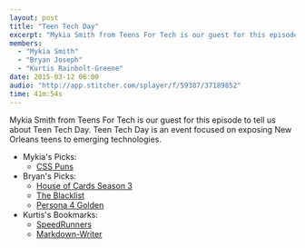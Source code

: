 ```yaml
---
layout: post
title: "Teen Tech Day"
excerpt: "Mykia Smith from Teens For Tech is our guest for this episode to tell us about Teen Tech Day."
members:
  - "Mykia Smith"
  - "Bryan Joseph"
  - "Kurtis Rainbolt-Greene"
date: 2015-03-12 06:00
audio: "http://app.stitcher.com/splayer/f/59387/37189852"
time: 41m:54s
---
```


Mykia Smith from Teens For Tech is our guest for this episode to tell us about Teen Tech Day. Teen Tech Day is an event focused on exposing New Orleans teens to emerging technologies.

  - Mykia's Picks:
    - [CSS Puns](http://saijogeorge.com/css-puns/)
  - Bryan's Picks:
    - [House of Cards Season 3](http://en.wikipedia.org/wiki/House_of_Cards_%28season_3%29)
    - [The Blacklist](http://www.imdb.com/title/tt2741602/)
    - [Persona 4 Golden](http://www.amazon.com/Persona-4-Golden-PlayStation-Vita/dp/B007W8S2MG)
  - Kurtis's Bookmarks:
    - [SpeedRunners](http://store.steampowered.com/app/207140/)
    - [Markdown-Writer](https://atom.io/packages/markdown-writer)
